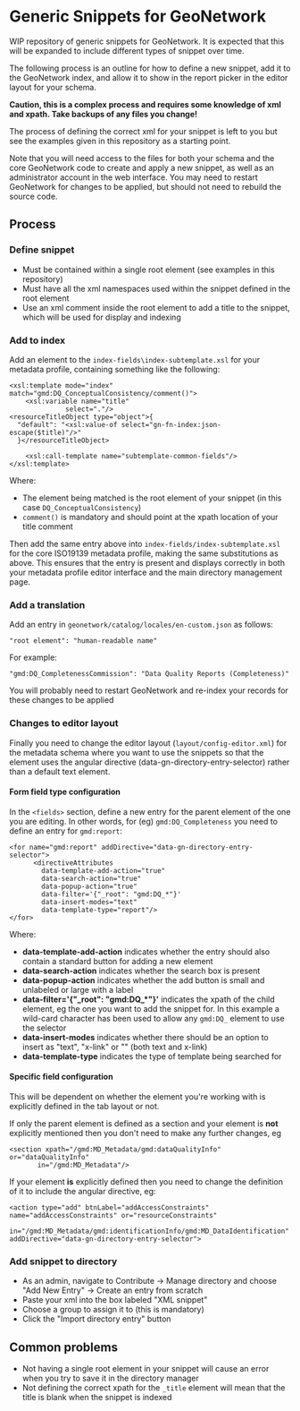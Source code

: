 # Generic Snippets for GeoNetwork

WIP repository of generic snippets for GeoNetwork. It is expected that this will be expanded to include different types of snippet over time.

The following process is an outline for how to define a new snippet, add it to the GeoNetwork index, and allow it to show in the report picker in the editor layout for your schema. 

**Caution, this is a complex process and requires some knowledge of xml and xpath. Take backups of any files you change!**

The process of defining the correct xml for your snippet is left to you but see the examples given in this repository as a starting point.

Note that you will need access to the files for both your schema and the core GeoNetwork code to create and apply a new snippet, as well as an administrator account in the web interface. You may need to restart GeoNetwork for changes to be applied, but should not need to rebuild the source code.

## Process

### Define snippet

* Must be contained within a single root element (see examples in this repository)
* Must have all the xml namespaces used within the snippet defined in the root element
* Use an xml comment inside the root element to add a title to the snippet, which will be used for display and indexing

### Add to index

Add an element to the `index-fields\index-subtemplate.xsl` for your metadata profile, containing something like the following:

	<xsl:template mode="index" match="gmd:DQ_ConceptualConsistency/comment()">
        <xsl:variable name="title"
                  select="."/>
    <resourceTitleObject type="object">{
      "default": "<xsl:value-of select="gn-fn-index:json-escape($title)"/>"
      }</resourceTitleObject>
           
        <xsl:call-template name="subtemplate-common-fields"/>
    </xsl:template>


Where:

* The element being matched is the root element of your snippet (in this case `DQ_ConceptualConsistency`)
* `comment()` is mandatory and should point at the xpath location of your title comment

Then add the same entry above into `index-fields/index-subtemplate.xsl` for the core ISO19139 metadata profile, making the same substitutions as above. This ensures that the entry is present and displays correctly in both your metadata profile editor interface and the main directory management page.


### Add a translation

Add an entry in `geonetwork/catalog/locales/en-custom.json` as follows:

	"root element": "human-readable name"

For example:

	"gmd:DQ_CompletenessCommission": "Data Quality Reports (Completeness)"

You will probably need to restart GeoNetwork and re-index your records for these changes to be applied

### Changes to editor layout

Finally you need to change the editor layout (`layout/config-editor.xml`) for the metadata schema where you want to use the snippets so that the element uses the angular directive (data-gn-directory-entry-selector) rather than a default text element.

#### Form field type configuration

In the `<fields>` section, define a new entry for the parent element of the one you are editing. In other words, for (eg) `gmd:DQ_Completeness` you need to define an entry for `gmd:report`:

	<for name="gmd:report" addDirective="data-gn-directory-entry-selector">
	      <directiveAttributes
	        data-template-add-action="true"
	        data-search-action="true"
	        data-popup-action="true"
	        data-filter='{"_root": "gmd:DQ_*"}'
	        data-insert-modes="text"
	        data-template-type="report"/>
	</for>

Where:

* **data-template-add-action** indicates whether the entry should also contain a standard button for adding a new element
* **data-search-action** indicates whether the search box is present
* **data-popup-action** indicates whether the add button is small and unlabeled or large with a label
* **data-filter='{"\_root": "gmd:DQ_*"}'** indicates the xpath of the child element, eg the one you want to add the snippet for. In this example a wild-card character has been used to allow any `gmd:DQ_` element to use the selector
* **data-insert-modes** indicates whether there should be an option to insert as "text", "x-link" or "" (both text and x-link)
* **data-template-type** indicates the type of template being searched for

#### Specific field configuration

This will be dependent on whether the element you're working with is explicitly defined in the tab layout or not.

If only the parent element is defined as a section and your element is **not** explicitly mentioned then you don't need to make any further changes, eg

	<section xpath="/gmd:MD_Metadata/gmd:dataQualityInfo" or="dataQualityInfo"
	       in="/gmd:MD_Metadata"/>

If your element **is** explicitly defined then you need to change the definition of it to include the angular directive, eg:

	<action type="add" btnLabel="addAccessConstraints" name="addAccessConstraints" or="resourceConstraints"
                  in="/gmd:MD_Metadata/gmd:identificationInfo/gmd:MD_DataIdentification" addDirective="data-gn-directory-entry-selector">

### Add snippet to directory

* As an admin, navigate to Contribute -> Manage directory and choose "Add New Entry" -> Create an entry from scratch
* Paste your xml into the box labeled "XML snippet"
* Choose a group to assign it to (this is mandatory)
* Click the "Import directory entry" button


## Common problems

* Not having a single root element in your snippet will cause an error when you try to save it in the directory manager
* Not defining the correct xpath for the `_title` element will mean that the title is blank when the snippet is indexed
